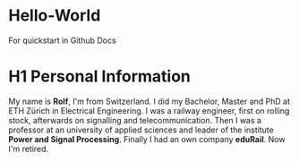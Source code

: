 # Hello-World
For quickstart in Github Docs
# H1 Personal Information
My name is **Rolf**, I'm from Switzerland.
I did my Bachelor, Master and PhD at ETH Zürich in Electrical Engineering.
I was a railway engineer, first on rolling stock, afterwards on signalling and telecommunication. Then I was a professor at an university of applied sciences and leader of the institute **Power and Signal Processing**. Finally I had an own company **eduRail**.
Now I'm retired.
